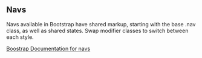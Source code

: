 ## Navs

Navs available in Bootstrap have shared markup, starting with the base .nav class, as well as shared states. Swap modifier classes to switch between each style.

[Boostrap Documentation for navs][bootsrap docs]


[bootsrap docs]: http://getbootstrap.com/components/#nav
